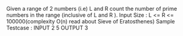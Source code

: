 Given a range of 2 numbers (i.e) L and R count the number of prime numbers in the range (inclusive of L and R ).
Input Size : L <= R <= 100000(complexity O(n) read about Sieve of Eratosthenes)
Sample Testcase :
INPUT
2 5
OUTPUT
3